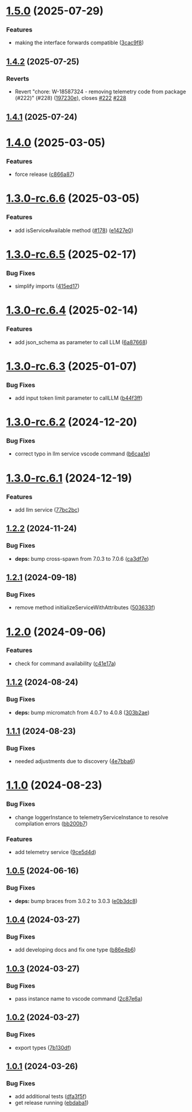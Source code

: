# [1.5.0](https://github.com/forcedotcom/salesforcedx-vscode-service-provider/compare/1.4.2...1.5.0) (2025-07-29)


### Features

* making the interface forwards compatible ([3cac9f8](https://github.com/forcedotcom/salesforcedx-vscode-service-provider/commit/3cac9f8816c5181882d03208f790bf45be0dee05))



## [1.4.2](https://github.com/forcedotcom/salesforcedx-vscode-service-provider/compare/1.4.1...1.4.2) (2025-07-25)


### Reverts

* Revert "chore: W-18587324 - removing telemetry code from package (#222)" (#228) ([197230e](https://github.com/forcedotcom/salesforcedx-vscode-service-provider/commit/197230e8d0f8e5b96162e3707e5597592c0c84bd)), closes [#222](https://github.com/forcedotcom/salesforcedx-vscode-service-provider/issues/222) [#228](https://github.com/forcedotcom/salesforcedx-vscode-service-provider/issues/228)



## [1.4.1](https://github.com/forcedotcom/salesforcedx-vscode-service-provider/compare/1.4.0...1.4.1) (2025-07-24)



# [1.4.0](https://github.com/forcedotcom/salesforcedx-vscode-service-provider/compare/1.3.0-rc.6.6...1.4.0) (2025-03-05)


### Features

* force release ([c866a87](https://github.com/forcedotcom/salesforcedx-vscode-service-provider/commit/c866a87e4bb30451b0e430f735eb7d602e40e4e3))



# [1.3.0-rc.6.6](https://github.com/forcedotcom/salesforcedx-vscode-service-provider/compare/1.3.0-rc.6.5...1.3.0-rc.6.6) (2025-03-05)


### Features

* add isServiceAvailable method ([#178](https://github.com/forcedotcom/salesforcedx-vscode-service-provider/issues/178)) ([e1427e0](https://github.com/forcedotcom/salesforcedx-vscode-service-provider/commit/e1427e04800a89034b5628562f17153b671dba6f))



# [1.3.0-rc.6.5](https://github.com/forcedotcom/salesforcedx-vscode-service-provider/compare/1.3.0-rc.6.4...1.3.0-rc.6.5) (2025-02-17)


### Bug Fixes

* simplify imports ([415ed17](https://github.com/forcedotcom/salesforcedx-vscode-service-provider/commit/415ed174da38312e842db646724c955aea791e04))



# [1.3.0-rc.6.4](https://github.com/forcedotcom/salesforcedx-vscode-service-provider/compare/1.3.0-rc.6.3...1.3.0-rc.6.4) (2025-02-14)


### Features

* add json_schema as parameter to call LLM ([6a87668](https://github.com/forcedotcom/salesforcedx-vscode-service-provider/commit/6a87668bc3804f1e9284753c665a0a41e9cace79))



# [1.3.0-rc.6.3](https://github.com/forcedotcom/salesforcedx-vscode-service-provider/compare/1.3.0-rc.6.2...1.3.0-rc.6.3) (2025-01-07)


### Bug Fixes

* add input token limit parameter to callLLM ([b44f3ff](https://github.com/forcedotcom/salesforcedx-vscode-service-provider/commit/b44f3ff95807bddf5cb175f2d2811a1c7624c63a))



# [1.3.0-rc.6.2](https://github.com/forcedotcom/salesforcedx-vscode-service-provider/compare/1.3.0-rc.6.1...1.3.0-rc.6.2) (2024-12-20)


### Bug Fixes

* correct typo in llm service vscode command ([b6caa1e](https://github.com/forcedotcom/salesforcedx-vscode-service-provider/commit/b6caa1e9a876bb9d26f049eed86a3efcb4976c52))



# [1.3.0-rc.6.1](https://github.com/forcedotcom/salesforcedx-vscode-service-provider/compare/1.2.2...1.3.0-rc.6.1) (2024-12-19)


### Features

* add llm service ([77bc2bc](https://github.com/forcedotcom/salesforcedx-vscode-service-provider/commit/77bc2bcee987c770c6533519c05be91435b03e55))



## [1.2.2](https://github.com/forcedotcom/salesforcedx-vscode-service-provider/compare/1.2.1...1.2.2) (2024-11-24)


### Bug Fixes

* **deps:** bump cross-spawn from 7.0.3 to 7.0.6 ([ca3df7e](https://github.com/forcedotcom/salesforcedx-vscode-service-provider/commit/ca3df7e29e6998de0dedf2259e63e0e738cde032))



## [1.2.1](https://github.com/forcedotcom/salesforcedx-vscode-service-provider/compare/1.2.0...1.2.1) (2024-09-18)


### Bug Fixes

* remove method initializeServiceWithAttributes ([503633f](https://github.com/forcedotcom/salesforcedx-vscode-service-provider/commit/503633fef6ff1ba749d2d6c00c264063e9ac1876))



# [1.2.0](https://github.com/forcedotcom/salesforcedx-vscode-service-provider/compare/1.1.2...1.2.0) (2024-09-06)


### Features

* check for command availability ([c41e17a](https://github.com/forcedotcom/salesforcedx-vscode-service-provider/commit/c41e17a3d9c407e0c9ee1b0440049f12732b60e5))



## [1.1.2](https://github.com/forcedotcom/salesforcedx-vscode-service-provider/compare/1.1.1...1.1.2) (2024-08-24)


### Bug Fixes

* **deps:** bump micromatch from 4.0.7 to 4.0.8 ([303b2ae](https://github.com/forcedotcom/salesforcedx-vscode-service-provider/commit/303b2ae79e4c76cf50edf4b5bce164a5b9be8f57))



## [1.1.1](https://github.com/forcedotcom/salesforcedx-vscode-service-provider/compare/1.1.0...1.1.1) (2024-08-23)


### Bug Fixes

* needed adjustments due to discovery ([4e7bba6](https://github.com/forcedotcom/salesforcedx-vscode-service-provider/commit/4e7bba64a19d9278dad1a96999e51ccf96fa2fa7))



# [1.1.0](https://github.com/forcedotcom/salesforcedx-vscode-service-provider/compare/1.0.5...1.1.0) (2024-08-23)


### Bug Fixes

* change loggerInstance to telemetryServiceInstance to resolve compilation errors ([bb200b7](https://github.com/forcedotcom/salesforcedx-vscode-service-provider/commit/bb200b7635e486946a90b29f43b3ccfbf8d2b228))


### Features

* add telemetry service ([9ce5d4d](https://github.com/forcedotcom/salesforcedx-vscode-service-provider/commit/9ce5d4d633c3ce12e2138f11160da5b1dacae7ac))



## [1.0.5](https://github.com/forcedotcom/salesforcedx-vscode-service-provider/compare/1.0.4...1.0.5) (2024-06-16)


### Bug Fixes

* **deps:** bump braces from 3.0.2 to 3.0.3 ([e0b3dc8](https://github.com/forcedotcom/salesforcedx-vscode-service-provider/commit/e0b3dc83deb29d9c27bb177e5d0784d8f5e2ecb5))



## [1.0.4](https://github.com/forcedotcom/salesforcedx-vscode-service-provider/compare/1.0.3...1.0.4) (2024-03-27)


### Bug Fixes

* add developing docs and fix one type ([b86e4b6](https://github.com/forcedotcom/salesforcedx-vscode-service-provider/commit/b86e4b6ed3122abb604e31fd952c27d0f6411385))



## [1.0.3](https://github.com/forcedotcom/salesforcedx-vscode-service-provider/compare/1.0.2...1.0.3) (2024-03-27)


### Bug Fixes

* pass instance name to vscode command ([2c87e6a](https://github.com/forcedotcom/salesforcedx-vscode-service-provider/commit/2c87e6a31b8c88f62ca5e62a7c6e2b4e2062d70d))



## [1.0.2](https://github.com/forcedotcom/salesforcedx-vscode-service-provider/compare/1.0.1...1.0.2) (2024-03-27)


### Bug Fixes

* export types ([7b130df](https://github.com/forcedotcom/salesforcedx-vscode-service-provider/commit/7b130df0b6f259fb387bfd17e3801351527e3c67))



## [1.0.1](https://github.com/forcedotcom/salesforcedx-vscode-service-provider/compare/dfa3f5f5012559155c9e7d44521a5d6fce8fd92c...1.0.1) (2024-03-26)


### Bug Fixes

* add additional tests ([dfa3f5f](https://github.com/forcedotcom/salesforcedx-vscode-service-provider/commit/dfa3f5f5012559155c9e7d44521a5d6fce8fd92c))
* get release running ([ebdaba1](https://github.com/forcedotcom/salesforcedx-vscode-service-provider/commit/ebdaba1b7b21c3df320918e2069f1ed6f29fecaa))



